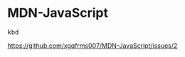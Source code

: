 # MDN-JavaScript





<kbd> kbd </kbd>



https://github.com/xgqfrms007/MDN-JavaScript/issues/2


















